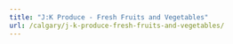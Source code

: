```yaml
---
title: "J:K Produce - Fresh Fruits and Vegetables"
url: /calgary/j-k-produce-fresh-fruits-and-vegetables/
---
```

